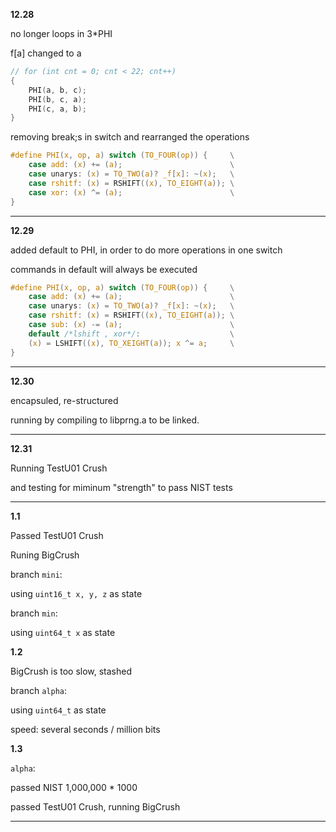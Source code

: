 **12.28** 

no longer loops in 3*PHI

f[a] changed to a

```c
// for (int cnt = 0; cnt < 22; cnt++)
{
    PHI(a, b, c); 
    PHI(b, c, a); 
    PHI(c, a, b); 
}
```

removing break;s in switch and rearranged the operations

```c
#define PHI(x, op, a) switch (TO_FOUR(op)) {     \
    case add: (x) += (a);                        \
    case unarys: (x) = TO_TWO(a)? _f[x]: ~(x);   \
    case rshitf: (x) = RSHIFT((x), TO_EIGHT(a)); \
    case xor: (x) ^= (a);                        \
}
```
---

**12.29** 

added default to PHI, in order to do more operations in one switch

commands in default will always be executed

```c
#define PHI(x, op, a) switch (TO_FOUR(op)) {     \
    case add: (x) += (a);                        \
    case unarys: (x) = TO_TWO(a)? _f[x]: ~(x);   \
    case rshitf: (x) = RSHIFT((x), TO_EIGHT(a)); \
    case sub: (x) -= (a);                        \
    default /*lshift , xor*/:                    \
    (x) = LSHIFT((x), TO_XEIGHT(a)); x ^= a;     \
}
```

---

**12.30** 

encapsuled, re-structured

running by compiling to libprng.a to be linked.

---

**12.31** 

Running TestU01 Crush 

and testing for miminum "strength" to pass NIST tests 

---

**1.1** 

Passed TestU01 Crush

Runing BigCrush

branch `mini`:

using `uint16_t x, y, z` as state

branch `min`:

using `uint64_t x` as state

**1.2** 

BigCrush is too slow, stashed

branch `alpha`: 

using `uint64_t` as state

speed: several seconds / million bits

**1.3** 

`alpha`:

passed NIST 1,000,000 * 1000

passed TestU01 Crush, running BigCrush

---
